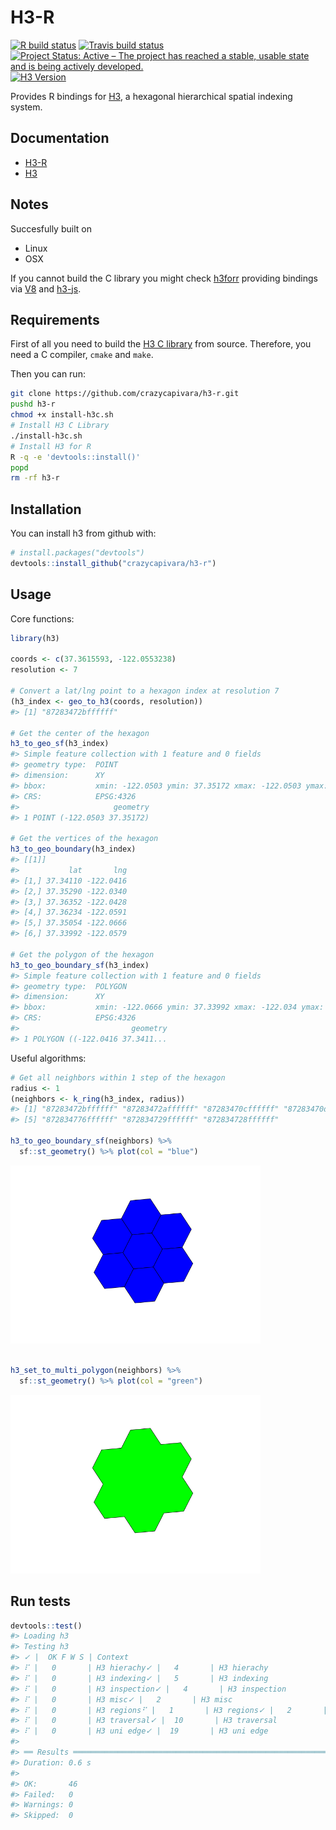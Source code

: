 
<!-- README.md is generated from README.Rmd. Please edit that file -->

# H3-R

<!-- badges: start -->

[![R build
status](https://github.com/crazycapivara/h3-r/workflows/R-CMD-check/badge.svg)](https://github.com/crazycapivara/h3-r/actions)
[![Travis build
status](https://travis-ci.org/crazycapivara/h3-r.svg?branch=master)](https://travis-ci.org/crazycapivara/h3-r)
[![Project Status: Active – The project has reached a stable, usable
state and is being actively
developed.](https://www.repostatus.org/badges/latest/active.svg)](https://www.repostatus.org/#active)
[![H3
Version](https://img.shields.io/badge/h3-v3.3.0-blue.svg)](https://github.com/uber/h3/releases/tag/v3.3.0)
<!-- badges: end -->

Provides R bindings for [H3](https://h3geo.org/), a hexagonal
hierarchical spatial indexing system.

## Documentation

  - [H3-R](https://crazycapivara.github.io/h3-r/)
  - [H3](https://h3geo.org/)

## Notes

Succesfully built on

  - Linux
  - OSX

If you cannot build the C library you might check
[h3forr](https://github.com/crazycapivara/h3forr) providing bindings via
[V8](https://github.com/jeroen/V8) and
[h3-js](https://github.com/uber/h3-js).

## Requirements

First of all you need to build the [H3 C
library](https://github.com/uber/h3) from source. Therefore, you need a
C compiler, `cmake` and `make`.

Then you can run:

``` bash
git clone https://github.com/crazycapivara/h3-r.git
pushd h3-r
chmod +x install-h3c.sh
# Install H3 C Library
./install-h3c.sh
# Install H3 for R
R -q -e 'devtools::install()'
popd
rm -rf h3-r
```

## Installation

You can install h3 from github with:

``` r
# install.packages("devtools")
devtools::install_github("crazycapivara/h3-r")
```

## Usage

Core functions:

``` r
library(h3)

coords <- c(37.3615593, -122.0553238)
resolution <- 7

# Convert a lat/lng point to a hexagon index at resolution 7
(h3_index <- geo_to_h3(coords, resolution)) 
#> [1] "87283472bffffff"

# Get the center of the hexagon
h3_to_geo_sf(h3_index)
#> Simple feature collection with 1 feature and 0 fields
#> geometry type:  POINT
#> dimension:      XY
#> bbox:           xmin: -122.0503 ymin: 37.35172 xmax: -122.0503 ymax: 37.35172
#> CRS:            EPSG:4326
#>                     geometry
#> 1 POINT (-122.0503 37.35172)

# Get the vertices of the hexagon
h3_to_geo_boundary(h3_index)
#> [[1]]
#>           lat       lng
#> [1,] 37.34110 -122.0416
#> [2,] 37.35290 -122.0340
#> [3,] 37.36352 -122.0428
#> [4,] 37.36234 -122.0591
#> [5,] 37.35054 -122.0666
#> [6,] 37.33992 -122.0579

# Get the polygon of the hexagon
h3_to_geo_boundary_sf(h3_index)
#> Simple feature collection with 1 feature and 0 fields
#> geometry type:  POLYGON
#> dimension:      XY
#> bbox:           xmin: -122.0666 ymin: 37.33992 xmax: -122.034 ymax: 37.36352
#> CRS:            EPSG:4326
#>                         geometry
#> 1 POLYGON ((-122.0416 37.3411...
```

Useful algorithms:

``` r
# Get all neighbors within 1 step of the hexagon
radius <- 1
(neighbors <- k_ring(h3_index, radius))
#> [1] "87283472bffffff" "87283472affffff" "87283470cffffff" "87283470dffffff"
#> [5] "872834776ffffff" "872834729ffffff" "872834728ffffff"

h3_to_geo_boundary_sf(neighbors) %>%
  sf::st_geometry() %>% plot(col = "blue")
```

<img src="man/figures/README-h3-algorithms-1.png" width="400px" />

``` r

h3_set_to_multi_polygon(neighbors) %>%
  sf::st_geometry() %>% plot(col = "green")
```

<img src="man/figures/README-h3-algorithms-2.png" width="400px" />

## Run tests

``` r
devtools::test()
#> Loading h3
#> Testing h3
#> ✓ |  OK F W S | Context
#> ⠏ |   0       | H3 hierachy✓ |   4       | H3 hierachy
#> ⠏ |   0       | H3 indexing✓ |   5       | H3 indexing
#> ⠏ |   0       | H3 inspection✓ |   4       | H3 inspection
#> ⠏ |   0       | H3 misc✓ |   2       | H3 misc
#> ⠏ |   0       | H3 regions⠋ |   1       | H3 regions✓ |   2       | H3 regions [0.4 s]
#> ⠏ |   0       | H3 traversal✓ |  10       | H3 traversal
#> ⠏ |   0       | H3 uni edge✓ |  19       | H3 uni edge
#> 
#> ══ Results ═════════════════════════════════════════════════════════════════════
#> Duration: 0.6 s
#> 
#> OK:       46
#> Failed:   0
#> Warnings: 0
#> Skipped:  0
```
